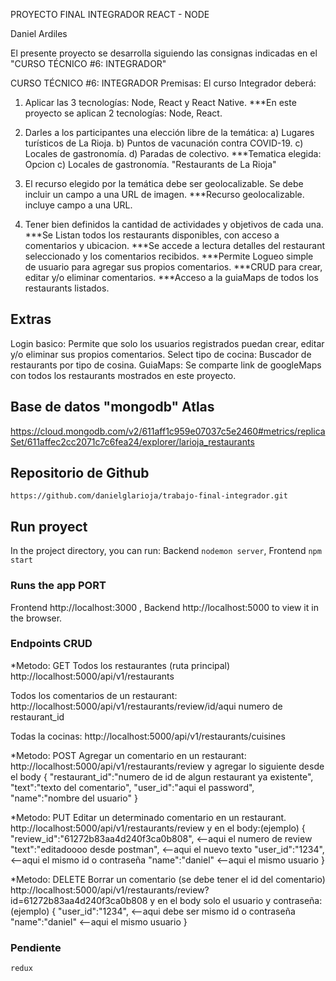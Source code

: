 PROYECTO FINAL INTEGRADOR 
REACT - NODE

Daniel Ardiles 

El presente proyecto se desarrolla siguiendo las consignas indicadas en el "CURSO TÉCNICO #6: INTEGRADOR"

CURSO TÉCNICO #6: INTEGRADOR
Premisas:
El curso Integrador deberá:
1. Aplicar las 3 tecnologías: Node, React y React Native.
    ***En este proyecto se aplican 2 tecnologías: Node, React.

2. Darles a los participantes una elección libre de la temática:
a) Lugares turísticos de La Rioja.
b) Puntos de vacunación contra COVID-19.
c) Locales de gastronomía.
d) Paradas de colectivo.
    ***Tematica elegida: Opcion c) Locales de gastronomía. "Restaurants de La Rioja"

3. El recurso elegido por la temática debe ser geolocalizable. Se debe incluir un campo
a una URL de imagen.
    ***Recurso geolocalizable. incluye campo a una URL.

4. Tener bien definidos la cantidad de actividades y objetivos de cada una.
    ***Se Listan todos los restaurants disponibles, con acceso a comentarios y ubicacion.
    ***Se accede a lectura detalles del restaurant seleccionado y los comentarios recibidos.
    ***Permite Logueo simple de usuario para agregar sus propios comentarios.
    ***CRUD para crear, editar y/o eliminar comentarios.
    ***Acceso a la guiaMaps de todos los restaurants listados.

## Extras
Login basico: Permite que solo los usuarios registrados puedan crear, editar y/o eliminar sus propios comentarios.
Select tipo de cocina: Buscador de restaurants por tipo de cosina.
GuiaMaps: Se comparte link de googleMaps con todos los restaurants mostrados en este proyecto.

## Base de datos "mongodb" Atlas
https://cloud.mongodb.com/v2/611aff1c959e07037c5e2460#metrics/replicaSet/611affec2cc2071c7c6fea24/explorer/larioja_restaurants

## Repositorio de Github
    https://github.com/danielglarioja/trabajo-final-integrador.git

## Run proyect
In the project directory, you can run:
Backend `nodemon server`, Frontend `npm start`

### Runs the app PORT
Frontend http://localhost:3000 , Backend http://localhost:5000 to view it in the browser.

###  Endpoints CRUD 
*Metodo: GET
Todos los restaurantes (ruta principal)
http://localhost:5000/api/v1/restaurants

Todos los comentarios de un restaurant:
http://localhost:5000/api/v1/restaurants/review/id/aqui numero de restaurant_id

Todas la cocinas:
http://localhost:5000/api/v1/restaurants/cuisines


*Metodo: POST
Agregar un comentario en un restaurant:
http://localhost:5000/api/v1/restaurants/review
y agregar lo siguiente desde el body 
{
"restaurant_id":"numero de id de algun restaurant ya existente",
"text":"texto del comentario",
"user_id":"aqui el password",
"name":"nombre del usuario"
}

*Metodo: PUT
Editar un determinado comentario en un restaurant.
http://localhost:5000/api/v1/restaurants/review
y en el body:(ejemplo)
{
"review_id":"61272b83aa4d240f3ca0b808", <--aqui el numero de review
"text":"editadoooo desde postman", 	<--aqui el nuevo texto
"user_id":"1234",       		<--aqui el mismo id o contraseña
"name":"daniel"        			<--aqui el mismo usuario
}

*Metodo: DELETE
Borrar un comentario (se debe tener el id del comentario)
http://localhost:5000/api/v1/restaurants/review?id=61272b83aa4d240f3ca0b808
y en el body solo el usuario y contraseña:(ejemplo)
{
"user_id":"1234",      <--aqui debe ser mismo id o contraseña
"name":"daniel"        <--aqui el mismo usuario
}
### Pendiente
    redux


